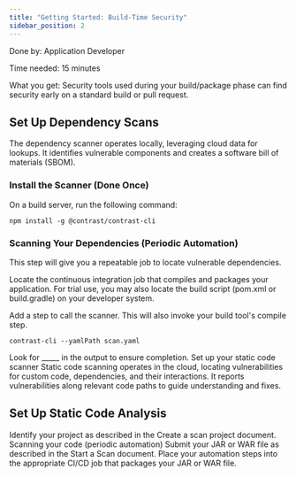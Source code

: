 ```yaml
---
title: "Getting Started: Build-Time Security"
sidebar_position: 2
---
```


Done by: Application Developer

Time needed: 15 minutes

What you get: Security tools used during your build/package phase can find security early on a standard build or pull request.

## Set Up Dependency Scans
The dependency scanner operates locally, leveraging cloud data for lookups. It identifies vulnerable components and creates a software bill of materials (SBOM).

### Install the Scanner (Done Once)
On a build server, run the following command:

```shell
npm install -g @contrast/contrast-cli
```
### Scanning Your Dependencies (Periodic Automation)
This step will give you a repeatable job to locate vulnerable dependencies.

Locate the continuous integration job that compiles and packages your application. For trial use, you may also locate the build script (pom.xml or build.gradle) on your developer system.

Add a step to call the scanner. This will also invoke your build tool's compile step.
```shell
contrast-cli --yamlPath scan.yaml
```
Look for _____ in the output to ensure completion.
Set up your static code scanner
Static code scanning operates in the cloud, locating vulnerabilities for custom code, dependencies, and their interactions. It reports vulnerabilities along relevant code paths to guide understanding and fixes.

## Set Up Static Code Analysis
Identify your project as described in the Create a scan project document.
Scanning your code (periodic automation)
Submit your JAR or WAR file as described in the Start a Scan document.
Place your automation steps into the appropriate CI/CD job that packages your JAR or WAR file.